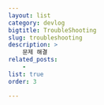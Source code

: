 ```yaml
---
layout: list
category: devlog
bigtitle: TroubleShooting
slug: troubleshooting
description: >
    문제 해결
related_posts:
    - 
list: true
order: 3

---
```


